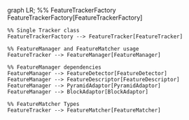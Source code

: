 graph LR;
    %% FeatureTrackerFactory
    FeatureTrackerFactory[FeatureTrackerFactory]
    
    %% Single Tracker class
    FeatureTrackerFactory --> FeatureTracker[FeatureTracker]
    
    %% FeatureManager and FeatureMatcher usage
    FeatureTracker --> FeatureManager[FeatureManager]
    
    %% FeatureManager dependencies
    FeatureManager --> FeatureDetector[FeatureDetector]
    FeatureManager --> FeatureDescriptor[FeatureDescriptor]
    FeatureManager --> PyramidAdaptor[PyramidAdaptor]
    FeatureManager --> BlockAdaptor[BlockAdaptor]
    
    %% FeatureMatcher Types
    FeatureTracker --> FeatureMatcher[FeatureMatcher]
